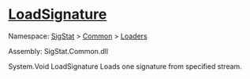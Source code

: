 # [LoadSignature](./MCYTLoader-100663893.md)

Namespace: [SigStat]() > [Common](./../../README.md) > [Loaders](./../README.md)

Assembly: SigStat.Common.dll

System.Void   LoadSignature    Loads one signature from specified stream.

